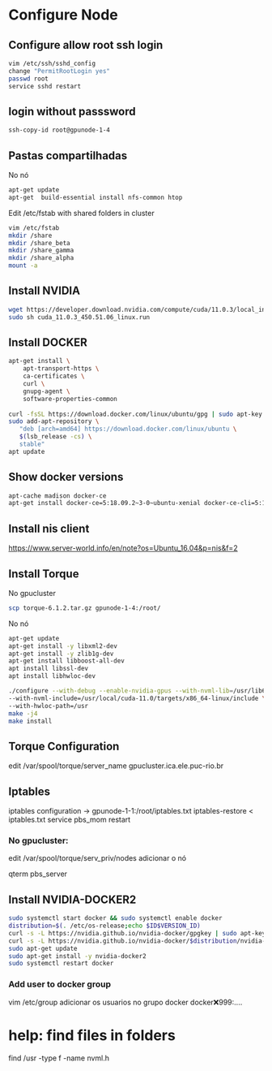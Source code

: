 # Configure Node

## Configure allow root ssh login
```bash
vim /etc/ssh/sshd_config
change "PermitRootLogin yes"
passwd root
service sshd restart
```
## login without passsword
```bash
ssh-copy-id root@gpunode-1-4
```

## Pastas compartilhadas
No nó
```bash
apt-get update
apt-get  build-essential install nfs-common htop
```
Edit /etc/fstab with shared folders in cluster
```bash
vim /etc/fstab
mkdir /share
mkdir /share_beta
mkdir /share_gamma
mkdir /share_alpha
mount -a
```

## Install NVIDIA
```bash
wget https://developer.download.nvidia.com/compute/cuda/11.0.3/local_installers/cuda_11.0.3_450.51.06_linux.run
sudo sh cuda_11.0.3_450.51.06_linux.run
````

## Install DOCKER
```bash
apt-get install \
    apt-transport-https \
    ca-certificates \
    curl \
    gnupg-agent \
    software-properties-common
	
curl -fsSL https://download.docker.com/linux/ubuntu/gpg | sudo apt-key add -
sudo add-apt-repository \
   "deb [arch=amd64] https://download.docker.com/linux/ubuntu \
   $(lsb_release -cs) \
   stable"
apt update
```

## Show docker versions
```bash
apt-cache madison docker-ce
apt-get install docker-ce=5:18.09.2~3-0~ubuntu-xenial docker-ce-cli=5:18.09.2~3-0~ubuntu-xenial containerd.io
```

## Install nis client
https://www.server-world.info/en/note?os=Ubuntu_16.04&p=nis&f=2

## Install Torque 
No gpucluster
```bash
scp torque-6.1.2.tar.gz gpunode-1-4:/root/
```
No nó
```bash
apt-get update
apt-get install -y libxml2-dev
apt-get install -y zlib1g-dev
apt-get install libboost-all-dev
apt install libssl-dev
apt install libhwloc-dev

./configure --with-debug --enable-nvidia-gpus --with-nvml-lib=/usr/lib64 \
--with-nvml-include=/usr/local/cuda-11.0/targets/x86_64-linux/include \
--with-hwloc-path=/usr
make -j4
make install
````

## Torque Configuration
edit /var/spool/torque/server_name
gpucluster.ica.ele.puc-rio.br

## Iptables
iptables configuration -> gpunode-1-1:/root/iptables.txt
iptables-restore < iptables.txt
service pbs_mom restart

### No gpucluster:
edit /var/spool/torque/serv_priv/nodes
adicionar o nó

qterm
pbs_server

## Install NVIDIA-DOCKER2
```bash
sudo systemctl start docker && sudo systemctl enable docker
distribution=$(. /etc/os-release;echo $ID$VERSION_ID)
curl -s -L https://nvidia.github.io/nvidia-docker/gpgkey | sudo apt-key add -
curl -s -L https://nvidia.github.io/nvidia-docker/$distribution/nvidia-docker.list | sudo tee /etc/apt/sources.list.d/nvidia-docker.list
sudo apt-get update
sudo apt-get install -y nvidia-docker2
sudo systemctl restart docker
```

### Add user to docker group
vim /etc/group
adicionar os usuarios no grupo docker
docker:x:999:....

# help: find files in folders
find /usr -type f -name nvml.h








